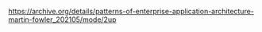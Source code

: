 https://archive.org/details/patterns-of-enterprise-application-architecture-martin-fowler_202105/mode/2up